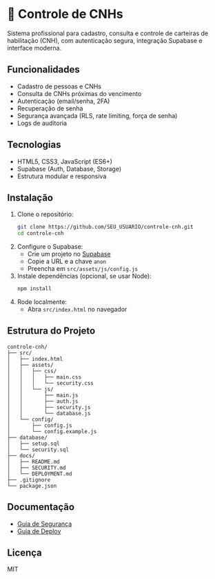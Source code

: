 # 🚗 Controle de CNHs

Sistema profissional para cadastro, consulta e controle de carteiras de habilitação (CNH), com autenticação segura, integração Supabase e interface moderna.

## Funcionalidades
- Cadastro de pessoas e CNHs
- Consulta de CNHs próximas do vencimento
- Autenticação (email/senha, 2FA)
- Recuperação de senha
- Segurança avançada (RLS, rate limiting, força de senha)
- Logs de auditoria

## Tecnologias
- HTML5, CSS3, JavaScript (ES6+)
- Supabase (Auth, Database, Storage)
- Estrutura modular e responsiva

## Instalação
1. Clone o repositório:
   ```bash
   git clone https://github.com/SEU_USUARIO/controle-cnh.git
   cd controle-cnh
   ```
2. Configure o Supabase:
   - Crie um projeto no [Supabase](https://supabase.com/)
   - Copie a URL e a chave `anon`
   - Preencha em `src/assets/js/config.js`
3. Instale dependências (opcional, se usar Node):
   ```bash
   npm install
   ```
4. Rode localmente:
   - Abra `src/index.html` no navegador

## Estrutura do Projeto
```
controle-cnh/
├── src/
│   ├── index.html
│   ├── assets/
│   │   ├── css/
│   │   │   ├── main.css
│   │   │   └── security.css
│   │   └── js/
│   │       ├── main.js
│   │       ├── auth.js
│   │       ├── security.js
│   │       └── database.js
│   └── config/
│       ├── config.js
│       └── config.example.js
├── database/
│   ├── setup.sql
│   └── security.sql
├── docs/
│   ├── README.md
│   ├── SECURITY.md
│   └── DEPLOYMENT.md
├── .gitignore
└── package.json
```

## Documentação
- [Guia de Segurança](./SECURITY.md)
- [Guia de Deploy](./DEPLOYMENT.md)

## Licença
MIT 